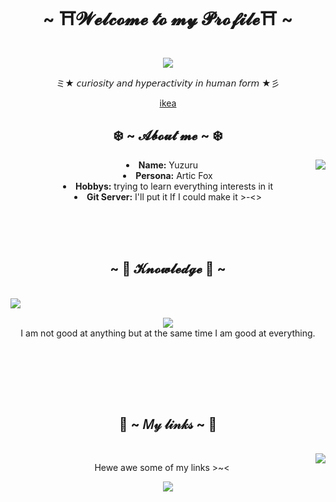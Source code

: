 <body>
    <center>
<h1 align="center">~ ⛩️𝓦𝓮𝓵𝓬𝓸𝓶𝓮 𝓽𝓸 𝓶𝔂 𝓟𝓻𝓸𝓯𝓲𝓵𝓮⛩️ ~ </h1>
<br>
<div align="center">
    <a href="https://github.com/Yuzuru10">
        <img src="https://media.tenor.com/XmUpFK6JyU8AAAAi/cute-please.gif" />
    </a>
        <br>    
    <p> ミ★ 𝘤𝘶𝘳𝘪𝘰𝘴𝘪𝘵𝘺 𝘢𝘯𝘥 𝘩𝘺𝘱𝘦𝘳𝘢𝘤𝘵𝘪𝘷𝘪𝘵𝘺 𝘪𝘯 𝘩𝘶𝘮𝘢𝘯 𝘧𝘰𝘳𝘮 ★彡</p>    
<p><a href="www.ikea.com"> ikea </a></p>
</div>

<div>
<h2 align="center">❄️ ~ 𝓐𝓫𝓸𝓾𝓽 𝓶𝓮 ~ ❄️</h2>
    <div align="center">
<img src="https://media.tenor.com/mnmu16CGt6QAAAAi/dont-care-idc.gif" align="right">
    </div>

<li>
    <b>Name:</b> Yuzuru </li>
<li>
    <b>Persona:</b> Artic Fox </li>
<li>
<b>Hobbys:</b> trying to learn everything interests in it</li>    
<li>    
    <b>Git Server:</b> I'll put it If I could make it >-<> </li>
 
<br><br><br>

<div>
<h2 align="center">~ 🎉 𝓚𝓷𝓸𝔀𝓵𝓮𝓭𝓰𝓮 🎉 ~ </h2>
    <br>
    <div align="center">
    <img src="https://media.tenor.com/2pgzGUBVuGwAAAAC/bom-dia.gif" align="left">
    </div>  
    <br>
<p align="center">
<img src="https://img.shields.io/badge/adobe%20photoshop%20-%2331A8FF.svg?&style=for-the-badge&logo=adobe%20photoshop&logoColor=white"/> <br>
I am not good at anything but at the same time I am good at everything.
</p>
<br>
</div> 

<br><br><br>

<div>
 <h2 align="center"> 🍁 ~  𝑀𝓎 𝓁𝒾𝓃𝓀𝓈 ~ 🍁 </h2><br>
    <div align="center">
    <img src="https://media.tenor.com/RhSZiLz2BIYAAAAi/pyte.gif" align="right">
    </div>
    <p align="center"> Hewe awe some of my
links >~< </p>
    <p align="center"><a href="https://steamcommunity.com/id/Yuzuru_10"><img src="https://lanyard.kyrie25.me/api/710631006067097650?waveColor=8B8BFA&waveSpotifyColor=B48EF7&gradient=7E37F9-B48EF7-E568C4&idleMessage=Sweepwing >-<"/></a> 
    </p> 
</div>
</body>   